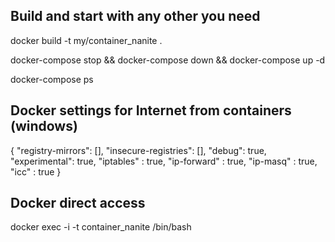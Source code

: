 ## Build and start with any other you need

docker build -t my/container_nanite .

docker-compose stop && docker-compose down && docker-compose up -d  

docker-compose ps

## Docker settings for Internet from containers (windows)

{
  "registry-mirrors": [],
  "insecure-registries": [],
  "debug": true,
  "experimental": true,
  "iptables" : true,
  "ip-forward" : true,
  "ip-masq" : true,
  "icc" : true
}

## Docker direct access

docker exec -i -t container_nanite /bin/bash






